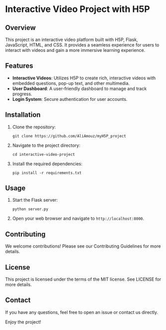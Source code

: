 # Interactive Video Project with H5P

## Overview

This project is an interactive video platform built with H5P, Flask, JavaScript, HTML, and CSS. It provides a seamless experience for users to interact with videos and gain a more immersive learning experience.

## Features

- **Interactive Videos**: Utilizes H5P to create rich, interactive videos with embedded questions, pop-up text, and other multimedia.
- **User Dashboard**: A user-friendly dashboard to manage and track progress.
- **Login System**: Secure authentication for user accounts.

## Installation

1. Clone the repository:
   ```
   git clone https://github.com/AliAmouz/myH5P_project
   ```
2. Navigate to the project directory:
   ```
   cd interactive-video-project
   ```
3. Install the required dependencies:
   ```
   pip install -r requirements.txt
   ```

## Usage

1. Start the Flask server:
   ```
   python server.py
   ```
2. Open your web browser and navigate to `http://localhost:8000`.

## Contributing

We welcome contributions! Please see our Contributing Guidelines for more details.

## License

This project is licensed under the terms of the MIT license. See LICENSE for more details.

## Contact

If you have any questions, feel free to open an issue or contact us directly.

Enjoy the project!
